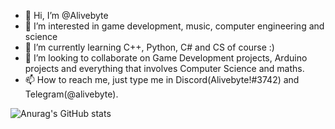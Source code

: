 - 👋 Hi, I’m @Alivebyte
- 👀 I’m interested in game development, music, computer engineering and science
- 🌱 I’m currently learning C++, Python, C# and CS of course :)
- 💞️ I’m looking to collaborate on Game Development projects, Arduino projects and everything that involves Computer Science and maths.
- 📫 How to reach me, just type me in Discord(Alivebyte!#3742) and Telegram(@alivebyte).


![Anurag's GitHub stats](https://github-readme-stats.vercel.app/api?username=alivebyte)

